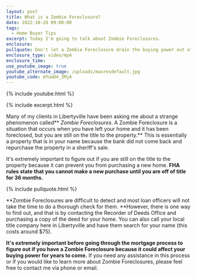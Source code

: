 ```yaml
---
layout: post
title: What is a Zombie Foreclosure?
date: 2022-10-28 09:00:00
tags:
  - Home Buyer Tips
excerpt: Today I'm going to talk about Zombie Foreclosures.
enclosure:
pullquote: Don't let a Zombie Foreclosure drain the buying power out of you!
enclosure_type: video/mp4
enclosure_time:
use_youtube_image: true
youtube_alternate_image: /uploads/maxresdefault.jpg
youtube_code: mYuwD4_3MjA
---
```

{% include youtube.html %}

{% include excerpt.html %}

Many of my clients in Libertyville have been asking me about a strange phenomenon called**&nbsp;*Zombie Foreclosures*. A Zombie Foreclosure is a situation that occurs when you have left your home and it has been foreclosed, but you are still on the title to the property.**&nbsp;This is essentially a property that is in your name because the bank did not come back and repurchase the property in a sheriff's sale.

It's extremely important to figure out if you are still on the title to the property because it can prevent you from purchasing a new home.&nbsp;**FHA rules state that you cannot make a new purchase until you are off of title for 36 months.**

{% include pullquote.html %}

**Zombie Foreclosures are difficult to detect and most loan officers will not take the time to do a thorough check for them.&nbsp;**However, there is one way to find out, and that is by contacting the Recorder of Deeds Office and purchasing a copy of the deed for your home. You can also call your local title company here in Libertyville and have them search for your name (this costs around $75).

**It's extremely important before going through the mortgage process to figure out if you have a Zombie Foreclosure because it could affect your buying power for years to come.**&nbsp;If you need any assistance in this process or if you would like to learn more about Zombie Foreclosures, please feel free to contact me via phone or email.
